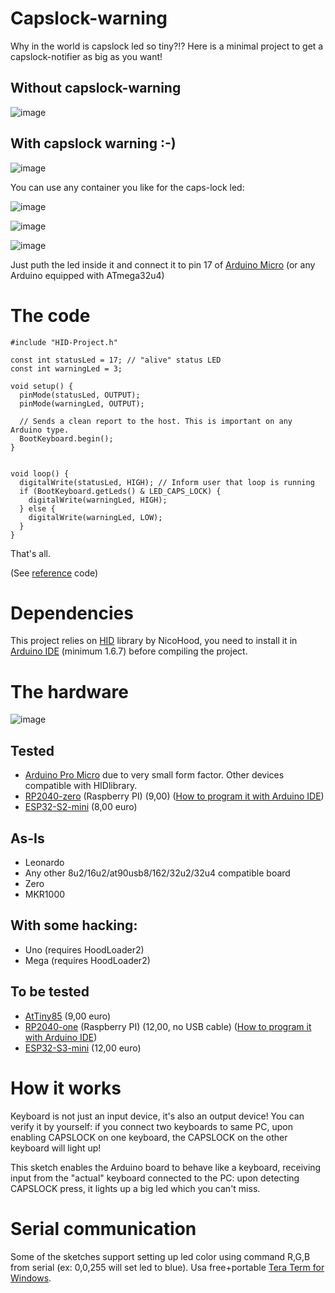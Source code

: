 # Capslock-warning
Why in the world is capslock led so tiny?!? Here is a minimal project to get a capslock-notifier as big as you want!

## Without capslock-warning

![image](https://github.com/user-attachments/assets/2d9db0d6-b711-4153-be24-ce27355a031e)

## With capslock warning :-)

![image](https://github.com/user-attachments/assets/118a62d6-a1f4-4f2f-bea3-c8a582432003)

You can use any container you like for the caps-lock led:

![image](https://github.com/user-attachments/assets/5a2deb35-899d-4497-bd71-f3c26ec3e161)

![image](https://github.com/user-attachments/assets/597c4fa3-fd73-468c-bb48-697386a2875a)

![image](https://github.com/user-attachments/assets/7ea8f7a5-9cee-4d53-8fc0-2f9bbdf81aab)

Just puth the led inside it and connect it to pin 17 of [Arduino Micro](https://docs.arduino.cc/hardware/micro/) (or any Arduino equipped with ATmega32u4)

# The code

```
#include "HID-Project.h"

const int statusLed = 17; // "alive" status LED
const int warningLed = 3;

void setup() {
  pinMode(statusLed, OUTPUT);
  pinMode(warningLed, OUTPUT);

  // Sends a clean report to the host. This is important on any Arduino type.
  BootKeyboard.begin();
}


void loop() {
  digitalWrite(statusLed, HIGH); // Inform user that loop is running
  if (BootKeyboard.getLeds() & LED_CAPS_LOCK) {
    digitalWrite(warningLed, HIGH);
  } else {
    digitalWrite(warningLed, LOW);
  }
}
```

That's all.

(See [reference](https://github.com/NicoHood/HID/blob/master/examples/Keyboard/KeyboardLed/KeyboardLed.ino) code)

# Dependencies

This project relies on  [HID](https://github.com/NicoHood/HID) library by NicoHood, you need to install it in [Arduino IDE](https://www.arduino.cc/en/software) (minimum 1.6.7) before compiling the project.

# The hardware

![image](https://github.com/user-attachments/assets/5fdf49f0-f758-4637-9025-b42b07098e8b)

## Tested

- [Arduino Pro Micro](https://docs.arduino.cc/hardware/micro/) due to very small form factor. Other devices compatible with HIDlibrary.
- [RP2040-zero](https://www.amazon.it/gp/product/B0D869F8QG/) (Raspberry PI) (9,00) ([How to program it with Arduino IDE](https://www.instructables.com/Programmare-RASPBERRY-PI-PICO-Con-ARDUINO-IDE-Come/))
- [ESP32-S2-mini](https://www.amazon.it/gp/product/B0BGPD6CV5/ref=ox_sc_act_title_4?smid=A3SCFTIO8CSK1X&psc=1) (8,00 euro)

## As-Is
- Leonardo
- Any other 8u2/16u2/at90usb8/162/32u2/32u4 compatible board
- Zero
- MKR1000

## With some hacking:
   - Uno (requires HoodLoader2)
   - Mega (requires HoodLoader2)

## To be tested

   - [AtTiny85](https://www.amazon.it/gp/product/B07MB8Y8SF/) (9,00 euro)
   - [RP2040-one](https://www.amazon.it/Waveshare-RP2040-One-Raspberry-Microcontroller-MicroPython/dp/B0BLC1HJND/)  (Raspberry PI) (12,00, no USB cable) ([How to program it with Arduino IDE](https://www.instructables.com/Programmare-RASPBERRY-PI-PICO-Con-ARDUINO-IDE-Come/))
   - [ESP32-S3-mini](https://www.amazon.it/Waveshare-ESP32-S3-Development-Board-ESP32-S3FH4R2/dp/B0CJJPJZ2H/) (12,00 euro)


# How it works

Keyboard is not just an input device, it's also an output device! You can verify it by yourself: if you connect two keyboards to same PC, upon enabling CAPSLOCK on one keyboard, the CAPSLOCK on the other keyboard will light up!

This sketch enables the Arduino board to behave like a keyboard, receiving input from the "actual" keyboard connected to the PC: upon detecting CAPSLOCK press, it lights up a big led which you can't miss.

# Serial communication

Some of the  sketches support setting up led color using command R,G,B from serial (ex: 0,0,255 will set led to blue). Usa free+portable [Tera Term for Windows](https://sourceforge.net/projects/tera-term/).


